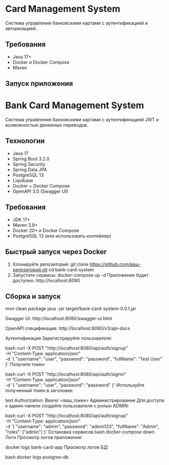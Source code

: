 # Card Management System

Система управления банковскими картами с аутентификацией и авторизацией.

## Требования

- Java 17+
- Docker и Docker Compose
- Maven

## Запуск приложения

# Bank Card Management System

Система управления банковскими картами с аутентификацией JWT и возможностью денежных переводов.

## Технологии
- Java 17
- Spring Boot 3.2.0
- Spring Security
- Spring Data JPA
- PostgreSQL 13
- Liquibase 
- Docker + Docker Compose
- OpenAPI 3.0 (Swagger UI)

## Требования
- JDK 17+
- Maven 3.9+
- Docker 20+ и Docker Compose
- PostgreSQL 13 (или использовать контейнер)

## Быстрый запуск через Docker

1. Клонируйте репозиторий:
git clone https://github.com/ваш-репозиторий.git
cd bank-card-system
2. Запустите сервисы:
   docker-compose up -d
   Приложение будет доступно: http://localhost:8080



## Сборка и запуск

mvn clean package
java -jar target/bank-card-system-0.0.1.jar




Swagger UI: http://localhost:8080/swagger-ui.html

OpenAPI спецификация: http://localhost:8080/v3/api-docs

Аутентификация
Зарегистрируйте пользователя:

bash
curl -X POST "http://localhost:8080/api/auth/signup" \
-H "Content-Type: application/json" \
-d '{
  "username": "user",
  "password": "password",
  "fullName": "Test User"
}'
Получите токен:

bash
curl -X POST "http://localhost:8080/api/auth/signin" \
-H "Content-Type: application/json" \
-d '{
  "username": "user",
  "password": "password"
}'
Используйте полученный токен в заголовке:

text
Authorization: Bearer <ваш_токен>
Администрирование
Для доступа к админ-панели создайте пользователя с ролью ADMIN:

bash
curl -X POST "http://localhost:8080/api/auth/signup" \
-H "Content-Type: application/json" \
-d '{
  "username": "admin",
  "password": "admin123",
  "fullName": "Admin",
  "roles": ["admin"]
}'
Остановка сервисов
bash
docker-compose down
Логи
Просмотр логов приложения:

docker logs bank-card-app
Просмотр логов БД:

bash
docker logs postgres-db